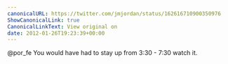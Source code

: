 ```yaml
---
canonicalURL: https://twitter.com/jmjordan/status/162616710900350976
ShowCanonicalLink: true
CanonicalLinkText: View original on
date: 2012-01-26T19:23:39+00:00
---
```

@por_fe You would have had to stay up from 3:30 - 7:30 watch it.